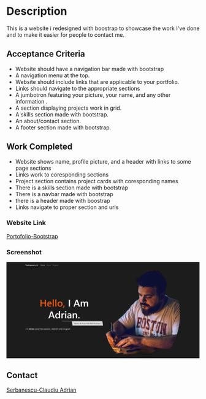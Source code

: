 
# Description
 
 This is a website i redesigned with boostrap to showcase the work I've done and to make it easier for people to contact me.

## Acceptance Criteria

* Website should have a  navigation bar made with bootstrap
* A navigation menu at the top. 
* Website should include links that are applicable to your portfolio.
* Links should navigate to the appropriate sections
* A jumbotron featuring your picture, your name, and any other information .
* A section displaying projects work in grid.
* A skills section made with bootstrap.
* An about/contact section.
* A footer section made with bootstrap.

## Work Completed

* Website shows name, profile picture, and a header with links to some page sections 
* Links work to coresponding sections
* Project section contains project cards with coresponding names
* There is a skills section made with bootstrap
* There is a navbar made with bootstrap
* there is a header made with boostrap
* Links navigate to proper section and urls


### Website Link
[Portofolio-Bootstrap](https://fishmon.github.io/Bootstrap-Portfolio/)




### Screenshot

![screenshot](./Images/Screenshot.png)



## Contact
[Serbanescu-Claudiu Adrian](https://github.com/fishmon)

